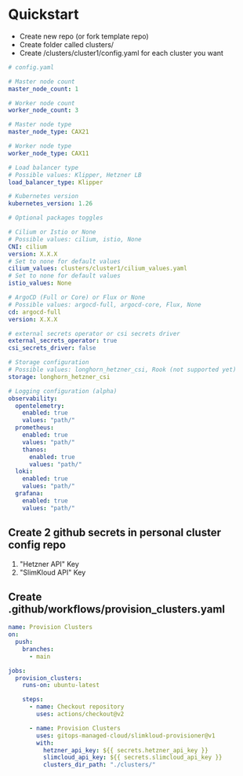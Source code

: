 # Quickstart
- Create new repo (or fork template repo)
- Create folder called clusters/
- Create /clusters/cluster1/config.yaml for each cluster you want

```yaml
# config.yaml

# Master node count
master_node_count: 1

# Worker node count
worker_node_count: 3 

# Master node type
master_node_type: CAX21

# Worker node type
worker_node_type: CAX11

# Load balancer type
# Possible values: Klipper, Hetzner LB
load_balancer_type: Klipper

# Kubernetes version
kubernetes_version: 1.26

# Optional packages toggles

# Cilium or Istio or None
# Possible values: cilium, istio, None
CNI: cilium
version: X.X.X
# Set to none for default values
cilium_values: clusters/cluster1/cilium_values.yaml
# Set to none for default values
istio_values: None

# ArgoCD (Full or Core) or Flux or None
# Possible values: argocd-full, argocd-core, Flux, None
cd: argocd-full
version: X.X.X

# external secrets operator or csi secrets driver
external_secrets_operator: true
csi_secrets_driver: false

# Storage configuration
# Possible values: longhorn_hetzner_csi, Rook (not supported yet)
storage: longhorn_hetzner_csi

# Logging configuration (alpha)
observability:
  opentelemetry: 
    enabled: true
    values: "path/"
  prometheus:
    enabled: true
    values: "path/"
    thanos:
      enabled: true
      values: "path/"
  loki:
    enabled: true
    values: "path/"
  grafana:
    enabled: true
    values: "path/"
```

## Create 2 github secrets in personal cluster config repo

1. "Hetzner API" Key
2. "SlimKloud API" Key

## Create .github/workflows/provision_clusters.yaml

```yaml
name: Provision Clusters
on:
  push:
    branches:
      - main

jobs:
  provision_clusters:
    runs-on: ubuntu-latest

    steps:
      - name: Checkout repository
        uses: actions/checkout@v2

      - name: Provision Clusters
        uses: gitops-managed-cloud/slimkloud-provisioner@v1
        with:
          hetzner_api_key: ${{ secrets.hetzner_api_key }}
          slimcloud_api_key: ${{ secrets.slimcloud_api_key }}
          clusters_dir_path: "./clusters/"
```
